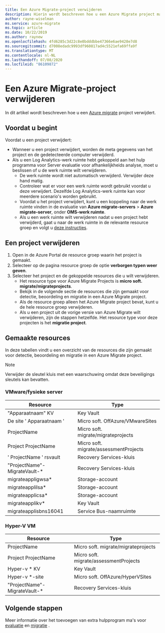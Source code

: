 ```yaml
---
title: Een Azure Migrate-project verwijderen
description: Hierin wordt beschreven hoe u een Azure Migrate project maakt en een hulp programma voor evaluatie/migratie toevoegt.
author: rayne-wiselman
ms.service: azure-migrate
ms.topic: article
ms.date: 10/22/2019
ms.author: raynew
ms.openlocfilehash: 4fd6285c3d22c8e0bdddbbe47366e6ae9428e7d8
ms.sourcegitcommit: d7008edadc9993df960817ad4c5521efa69ffa9f
ms.translationtype: MT
ms.contentlocale: nl-NL
ms.lasthandoff: 07/08/2020
ms.locfileid: "86109872"
---
```

# <a name="delete-an-azure-migrate-project"></a>Een Azure Migrate-project verwijderen

In dit artikel wordt beschreven hoe u een [Azure migrate](./migrate-services-overview.md) project verwijdert.


## <a name="before-you-start"></a>Voordat u begint

Voordat u een project verwijdert:

- Wanneer u een project verwijdert, worden de meta gegevens van het project en de gedetecteerde computer verwijderd.
- Als u een Log Analytics-werk ruimte hebt gekoppeld aan het hulp programma voor Server evaluatie voor afhankelijkheids analyse, moet u beslissen of u de werk ruimte wilt verwijderen. 
    - De werk ruimte wordt niet automatisch verwijderd. Verwijder deze hand matig.
    - Controleer wat er voor een werk ruimte wordt gebruikt voordat u deze verwijdert. Dezelfde Log Analytics-werk ruimte kan voor meerdere scenario's worden gebruikt.
    - Voordat u het project verwijdert, kunt u een koppeling naar de werk ruimte vinden in de evaluatie van **Azure migrate-servers**  >  **Azure migrate-server**, onder **OMS-werk ruimte**.
    - Als u een werk ruimte wilt verwijderen nadat u een project hebt verwijderd, gaat u naar de werk ruimte in de relevante resource groep en volgt u [deze instructies](../azure-monitor/platform/delete-workspace.md).


## <a name="delete-a-project"></a>Een project verwijderen


1. Open in de Azure Portal de resource groep waarin het project is gemaakt.
2. Selecteer op de pagina resource groep de optie **verborgen typen weer geven**.
3. Selecteer het project en de gekoppelde resources die u wilt verwijderen.
    - Het resource type voor Azure Migrate Projects is **micro soft. migrate/migrateprojects**.
    - Bekijk in de volgende sectie de resources die zijn gemaakt voor detectie, beoordeling en migratie in een Azure Migrate project.
    - Als de resource groep alleen het Azure Migrate project bevat, kunt u de hele resource groep verwijderen.
    - Als u een project uit de vorige versie van Azure Migrate wilt verwijderen, zijn de stappen hetzelfde. Het resource type voor deze projecten is het **migratie project**.


## <a name="created-resources"></a>Gemaakte resources

In deze tabellen vindt u een overzicht van de resources die zijn gemaakt voor detectie, beoordeling en migratie in een Azure Migrate project.

> [!NOTE]
> Verwijder de sleutel kluis met een waarschuwing omdat deze beveiligings sleutels kan bevatten.

### <a name="vmwarephysical-server"></a>VMware/fysieke server

**Resource** | **Type**
--- | ---
"Apparaatnaam" KV | Key Vault
De site ' Apparaatnaam ' | Micro soft. OffAzure/VMwareSites
ProjectName | Micro soft. migrate/migrateprojects
Project ProjectName | Micro soft. migrate/assessmentProjects
' ProjectName ' rsvault | Recovery Services-kluis
"ProjectName"-MigrateVault-* | Recovery Services-kluis
migrateappligwsa* | Storage-account
migrateapplilsa* | Storage-account
migrateapplicsa* | Storage-account
migrateapplikv* | Key Vault
migrateapplisbns16041 | Service Bus-naamruimte

### <a name="hyper-v-vm"></a>Hyper-V VM 

**Resource** | **Type**
--- | ---
ProjectName | Micro soft. migrate/migrateprojects
Project ProjectName | Micro soft. migrate/assessmentProjects
Hyper-v * KV | Key Vault
Hyper-v *-site | Micro soft. OffAzure/HyperVSites
"ProjectName"-MigrateVault-* | Recovery Services-kluis


## <a name="next-steps"></a>Volgende stappen

Meer informatie over het toevoegen van extra hulpprogram ma's voor [evaluatie](how-to-assess.md) en [migratie](how-to-migrate.md) . 

